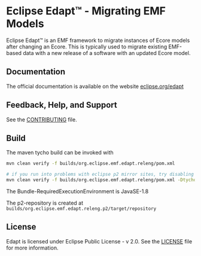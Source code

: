 # Eclipse Edapt™ - Migrating EMF Models

Eclipse Edapt™ is an EMF framework to migrate instances of Ecore models after changing an Ecore. This is typically used to migrate existing EMF-based data with a new release of a software with an updated Ecore model.

## Documentation

The official documentation is available on the website [eclipse.org/edapt](https://www.eclipse.org/edapt/documentation.php)

## Feedback, Help, and Support

See the [CONTRIBUTING](CONTRIBUTING) file.

## Build

The maven tycho build can be invoked with

``` bash
mvn clean verify -f builds/org.eclipse.emf.edapt.releng/pom.xml

# if you run into problems with eclipse p2 mirror sites, try disabling mirrors
mvn clean verify -f builds/org.eclipse.emf.edapt.releng/pom.xml -Dtycho.disableP2Mirrors=true
```

The Bundle-RequiredExecutionEnvironment is JavaSE-1.8

The p2-repository is created at `builds/org.eclipse.emf.edapt.releng.p2/target/repository`

## License

Edapt is licensed under Eclipse Public License - v 2.0. See the [LICENSE](LICENSE) file for more information.
